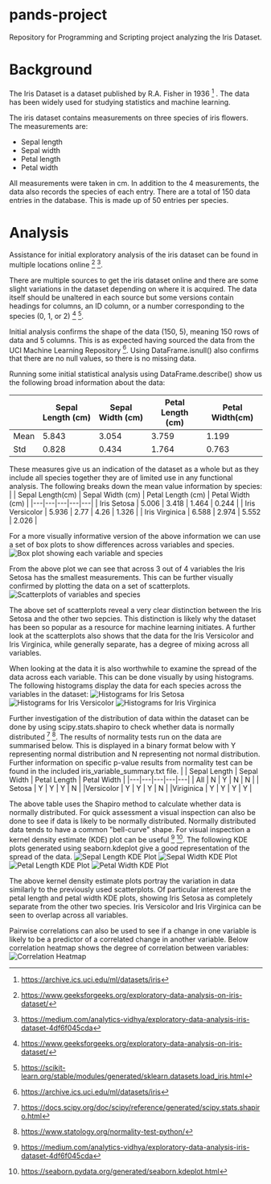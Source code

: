 # pands-project
Repository for Programming and Scripting project analyzing the Iris Dataset.

# Background
The Iris Dataset is a dataset published by R.A. Fisher in 1936 [^1] . The data has been widely used for studying statistics and machine learning.

The iris dataset contains measurements on three species of iris flowers. The measurements are:
- Sepal length
- Sepal width
- Petal length
- Petal width

All measurements were taken in cm. In addition to the 4 measurements, the data also records the species of each entry.
There are a total of 150 data entries in the database. This is made up of 50 entries per species.

# Analysis
Assistance for initial exploratory analysis of the iris dataset can be found in multiple locations online [^2] [^3].

There are multiple sources to get the iris dataset online and there are some slight variations in the dataset depending on where it is acquired. The data itself should be unaltered in each source but some versions contain headings for columns, an ID column, or a number corresponding to the species (0, 1, or 2) [^2] [^4]. 

Initial analysis confirms the shape of the data (150, 5), meaning 150 rows of data and 5 columns. This is as expected having sourced the data from the UCI Machine Learning Repository [^1]. Using DataFrame.isnull() also confirms that there are no null values, so there is no missing data.

Running some initial statistical analysis using DataFrame.describe() show us the following broad information about the data:

| | Sepal Length (cm) | Sepal Width (cm) | Petal Length (cm) | Petal Width(cm) |
|---|---|---|---|---|
|Mean| 5.843 | 3.054 | 3.759 | 1.199 |
|Std| 0.828 | 0.434 | 1.764 | 0.763 |

These measures give us an indication of the dataset as a whole but as they include all species together they are of limited use in any functional analysis. The following breaks down the mean value information by species:
| | Sepal Length(cm) | Sepal Width (cm) | Petal Length (cm) | Petal Width (cm) |
|---|---|---|---|---|
| Iris Setosa | 5.006 | 3.418 | 1.464 | 0.244 |
| Iris Versicolor | 5.936 | 2.77 | 4.26 | 1.326 |
| Iris Virginica | 6.588 | 2.974 | 5.552 | 2.026 |

For a more visually informative version of the above information we can use a set of box plots to show differences across variables and species.
![Box plot showing each variable and species](box_plots.png)

From the above plot we can see that across 3 out of 4 variables the Iris Setosa has the smallest measurements. This can be further visually confirmed by plotting the data on a set of scatterplots.
![Scatterplots of variables and species](scatterplot_array.png)

The above set of scatterplots reveal a very clear distinction between the Iris Setosa and the other two sepcies. This distinction is likely why the dataset has been so popular as a resource for machine learning initiates.
A further look at the scatterplots also shows that the data for the Iris Versicolor and Iris Virginica, while generally separate, has a degree of mixing across all variables.

When looking at the data it is also worthwhile to examine the spread of the data across each variable. This can be done visually by using histograms. The following histograms display the data for each species across the variables in the dataset:
![Histograms for Iris Setosa](grouped_histograms_setosa.png)
![Histograms for Iris Versicolor](grouped_histograms_versicolor.png)
![Histograms for Iris Virginica](grouped_histograms_virginica.png)

Further investigation of the distribution of data within the dataset can be done by using scipy.stats.shapiro to check whether data is normally distributed [^5] [^6]. The results of normality tests run on the data are summarised below. This is displayed in a binary format below with Y representing normal distribution and N representing not normal distribution. Further information on specific p-value results from normality test can be found in the included iris_variable_summary.txt file.
| | Sepal Length | Sepal Width | Petal Length | Petal Width |
|---|---|---|---|---|
| All | N | Y | N | N |
| Setosa | Y | Y | Y | N |
|Versicolor | Y | Y | Y | N |
|Viriginica | Y | Y | Y | Y |

The above table uses the Shapiro method to calculate whether data is normally distributed. For quick assessment a visual inspection can also be done to see if data is likely to be normally distributed. Normally distributed data tends to have a common "bell-curve" shape. For visual inspection a kernel density estimate (KDE) plot can be useful [^3] [^7].
The following KDE plots generated using seaborn.kdeplot give a good representation of the spread of the data.
![Sepal Length KDE Plot](sepal_length_kde.png)
![Sepal Width KDE Plot](sepal_width_kde.png)
![Petal Length KDE Plot](petal_length_kde.png)
![Petal Width KDE Plot](petal_width_kde.png)

The above kernel density estimate plots portray the variation in data similarly to the previously used scatterplots. Of particular interest are the petal length and petal width KDE plots, showing Iris Setosa as completely separate from the other two species. Iris Versicolor and Iris Virginica can be seen to overlap across all variables.

Pairwise correlations can also be used to see if a change in one variable is likely to be a predictor of a correlated change in another variable. Below correlation heatmap shows the degree of correlation between variables:
![Correlation Heatmap](correlation_heatmap.png)


[^1]: https://archive.ics.uci.edu/ml/datasets/iris
[^2]: https://www.geeksforgeeks.org/exploratory-data-analysis-on-iris-dataset/
[^3]: https://medium.com/analytics-vidhya/exploratory-data-analysis-iris-dataset-4df6f045cda
[^4]: https://scikit-learn.org/stable/modules/generated/sklearn.datasets.load_iris.html
[^5]: https://docs.scipy.org/doc/scipy/reference/generated/scipy.stats.shapiro.html
[^6]: https://www.statology.org/normality-test-python/
[^7]: https://seaborn.pydata.org/generated/seaborn.kdeplot.html
